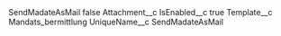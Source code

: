 <?xml version="1.0" encoding="UTF-8"?>
<CustomMetadata xmlns="http://soap.sforce.com/2006/04/metadata" xmlns:xsi="http://www.w3.org/2001/XMLSchema-instance" xmlns:xsd="http://www.w3.org/2001/XMLSchema">
    <label>SendMadateAsMail</label>
    <protected>false</protected>
    <values>
        <field>Attachment__c</field>
        <value xsi:nil="true"/>
    </values>
    <values>
        <field>IsEnabled__c</field>
        <value xsi:type="xsd:boolean">true</value>
    </values>
    <values>
        <field>Template__c</field>
        <value xsi:type="xsd:string">Mandats_bermittlung</value>
    </values>
    <values>
        <field>UniqueName__c</field>
        <value xsi:type="xsd:string">SendMadateAsMail</value>
    </values>
</CustomMetadata>
